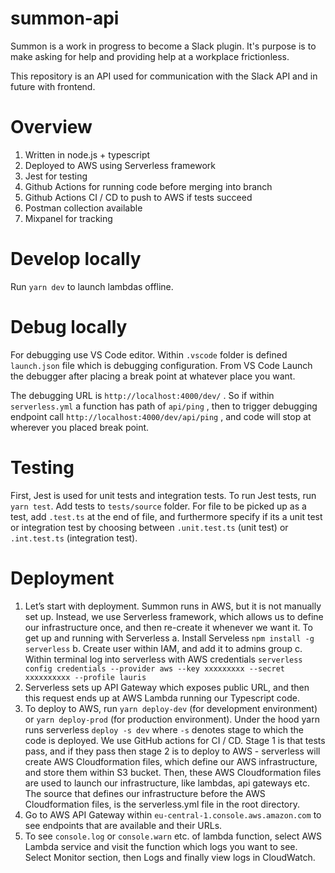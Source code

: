 # summon-api

Summon is a work in progress to become a Slack plugin. It's purpose is to make asking for help and providing help at a workplace frictionless.

This repository is an API used for communication with the Slack API and in future with frontend.

# Overview
1. Written in node.js + typescript
2. Deployed to AWS using Serverless framework
3. Jest for testing
4. Github Actions for running code before merging into branch
5. Github Actions CI / CD to push to AWS if tests succeed
6. Postman collection available
7. Mixpanel for tracking

# Develop locally

Run `yarn dev` to launch lambdas offline.

# Debug locally

For debugging use VS Code editor. Within `.vscode` folder is defined `launch.json` file which is debugging configuration. From VS Code Launch the debugger after placing a break point at whatever place you want.

The debugging URL is `http://localhost:4000/dev/` . So if within `serverless.yml` a function has path of `api/ping` , then to trigger debugging endpoint call `http://localhost:4000/dev/api/ping` , and code will stop at wherever you placed break point.

# Testing

First, Jest is used for unit tests and integration tests. To run Jest tests, run `yarn test`.
Add tests to `tests/source` folder. For file to be picked up as a test, add `.test.ts` at the end of file, and furthermore specify if its a unit test or integration test by choosing between `.unit.test.ts` (unit test) or `.int.test.ts` (integration test).

# Deployment

1. Let’s start with deployment. Summon runs in AWS, but it is not manually set up. Instead, we use Serverless framework, which allows us to define our infrastructure once, and then re-create it whenever we want it. To get up and running with Serverless
  a. Install Serveless `npm install -g serverless`
  b. Create user within IAM, and add it to admins group
  c. Within terminal log into serverless with AWS credentials `serverless config credentials --provider aws --key xxxxxxxxx --secret xxxxxxxxxx --profile lauris`
2. Serverless sets up API Gateway which exposes public URL, and then this request ends up at AWS Lambda running our Typescript code.
3. To deploy to AWS, run `yarn deploy-dev` (for development environment) or `yarn deploy-prod` (for production environment). Under the hood yarn runs serverless `deploy -s dev` where `-s` denotes stage to which the code is deployed. We use GitHub actions for CI / CD. Stage 1 is that tests pass, and if they pass then stage 2 is to deploy to AWS - serverless will create AWS Cloudformation files, which define our AWS infrastructure, and store them within S3 bucket. Then, these AWS Cloudformation files are used to launch our infrastructure, like lambdas, api gateways etc. The source that defines our infrastructure before the AWS Cloudformation files, is the serverless.yml file in the root directory.
4. Go to AWS API Gateway within `eu-central-1.console.aws.amazon.com` to see endpoints that are available and their URLs.
5. To see `console.log` or `console.warn` etc. of lambda function, select AWS Lambda service and visit the function which logs you want to see. Select Monitor section, then Logs and finally view logs in CloudWatch.
